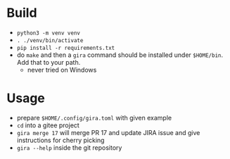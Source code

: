 # Build
* `python3 -m venv venv`
* `. ./venv/bin/activate`
* `pip install -r requirements.txt`
* do `make` and then a `gira` command should be installed under `$HOME/bin`. Add that to your path.
    * never tried on Windows


# Usage
* prepare `$HOME/.config/gira.toml` with given example
* `cd` into a gitee project
* `gira merge 17` will merge PR 17 and update JIRA issue and give instructions for cherry picking
* `gira --help` inside the git repository
